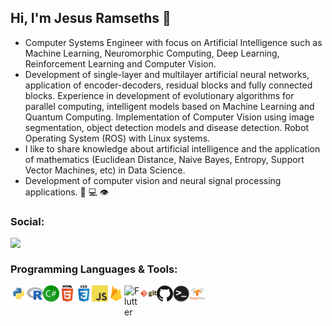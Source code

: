 ## Hi, I'm Jesus Ramseths 👋
* Computer Systems Engineer with focus on Artificial Intelligence such as Machine Learning, Neuromorphic Computing, Deep Learning, Reinforcement Learning and Computer Vision.
* Development of single-layer and multilayer artificial neural networks, application of encoder-decoders, residual blocks and fully connected blocks. Experience in development of evolutionary algorithms for parallel computing, intelligent models based on Machine Learning and Quantum Computing. Implementation of Computer Vision using image segmentation, object detection models and disease detection. Robot Operating System (ROS) with Linux systems.
* I like to share knowledge about artificial intelligence and the application of mathematics (Euclidean Distance, Naive Bayes, Entropy, Support Vector Machines, etc) in Data Science. 
* Development of computer vision and neural signal processing applications. 🧠 💻 👁️


### Social:

[<img align="left" width="22px" src="https://cdn.jsdelivr.net/npm/simple-icons@v3/icons/linkedin.svg" />][linkedin]


<br />

### Programming Languages & Tools:

<img align="left" alt="Python" width="26px" src="https://raw.githubusercontent.com/github/explore/80688e429a7d4ef2fca1e82350fe8e3517d3494d/topics/python/python.png" />
<img align="left" alt="R" width="26px" src="https://raw.githubusercontent.com/github/explore/80688e429a7d4ef2fca1e82350fe8e3517d3494d/topics/r/r.png" />
<img align="left" alt="C#" width="26px" src="https://raw.githubusercontent.com/github/explore/80688e429a7d4ef2fca1e82350fe8e3517d3494d/topics/csharp/csharp.png" />
<img align="left" alt="HTML5" width="26px" src="https://raw.githubusercontent.com/github/explore/80688e429a7d4ef2fca1e82350fe8e3517d3494d/topics/html/html.png" />
<img align="left" alt="CSS3" width="26px" src="https://raw.githubusercontent.com/github/explore/80688e429a7d4ef2fca1e82350fe8e3517d3494d/topics/css/css.png" />
<img align="left" alt="JavaScript" width="26px" src="https://raw.githubusercontent.com/github/explore/80688e429a7d4ef2fca1e82350fe8e3517d3494d/topics/javascript/javascript.png" />
<img align="left" alt="Firebase" width="26px" src="https://raw.githubusercontent.com/github/explore/80688e429a7d4ef2fca1e82350fe8e3517d3494d/topics/firebase/firebase.png" />
<img align="left" alt="Flutter" width="26px" src="https://media-exp1.licdn.com/dms/image/C4D12AQEsRN4O-mHoFQ/article-cover_image-shrink_423_752/0/1557615607354?e=1652313600&v=beta&t=C1dzZ7mrV38HHzluOZxFCRvzYgMVH3imCG6PfW0F-Uc" />
<img align="left" alt="Git" width="26px" src="https://raw.githubusercontent.com/github/explore/80688e429a7d4ef2fca1e82350fe8e3517d3494d/topics/git/git.png" />
<img align="left" alt="GitHub" width="26px" src="https://raw.githubusercontent.com/github/explore/78df643247d429f6cc873026c0622819ad797942/topics/github/github.png" />
<img align="left" alt="Terminal" width="26px" src="https://raw.githubusercontent.com/github/explore/80688e429a7d4ef2fca1e82350fe8e3517d3494d/topics/terminal/terminal.png" />
<img align="left" alt="TensorFlow" width="26px" src="https://raw.githubusercontent.com/github/explore/80688e429a7d4ef2fca1e82350fe8e3517d3494d/topics/tensorflow/tensorflow.png" />
<br />
<br />


[linkedin]: https://www.linkedin.com/in/ramseths/

